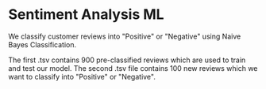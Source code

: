 # Sentiment Analysis ML
We classify customer reviews into "Positive" or "Negative" using Naive Bayes Classification.

The first .tsv contains 900 pre-classified reviews which are used to train and test our model. 
The second .tsv file contains 100 new reviews which we want to classify into "Positive" or "Negative".

